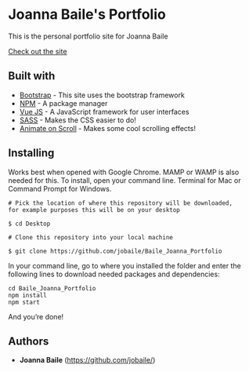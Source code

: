 # Joanna Baile's Portfolio
This is the personal portfolio site for Joanna Baile

[Check out the site](http://joannabaile.com/)


## Built with
- [Bootstrap](https://getbootstrap.com/) - This site uses the bootstrap framework
- [NPM](https://www.npmjs.com/) - A package manager
- [Vue JS](https://vue.com) - A JavaScript framework for user interfaces
- [SASS](https://sass-lang.com/) - Makes the CSS easier to do!
- [Animate on Scroll](https://michalsnik.github.io/aos/) - Makes some cool scrolling effects!


## Installing

Works best when opened with Google Chrome.
MAMP or WAMP is also needed for this.
To install, open your command line. Terminal for Mac or Command Prompt for Windows.

```
# Pick the location of where this repository will be downloaded, 
for example purposes this will be on your desktop

$ cd Desktop

# Clone this repository into your local machine

$ git clone https://github.com/jobaile/Baile_Joanna_Portfolio
```

In your command line, go to where you installed the folder and enter the following lines to download needed packages and dependencies:

```
cd Baile_Joanna_Portfolio
npm install
npm start
```
And you’re done!


## Authors
* **Joanna Baile** (https://github.com/jobaile/)
